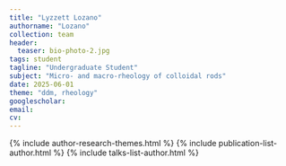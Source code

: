```yaml
---
title: "Lyzzett Lozano"
authorname: "Lozano"
collection: team
header:
  teaser: bio-photo-2.jpg
tags: student
tagline: "Undergraduate Student"
subject: "Micro- and macro-rheology of colloidal rods"
date: 2025-06-01
theme: "ddm, rheology"
googlescholar: 
email: 
cv: 
---
```


<p align= "justify">

{% include author-research-themes.html %}
{% include publication-list-author.html %}
{% include talks-list-author.html %}